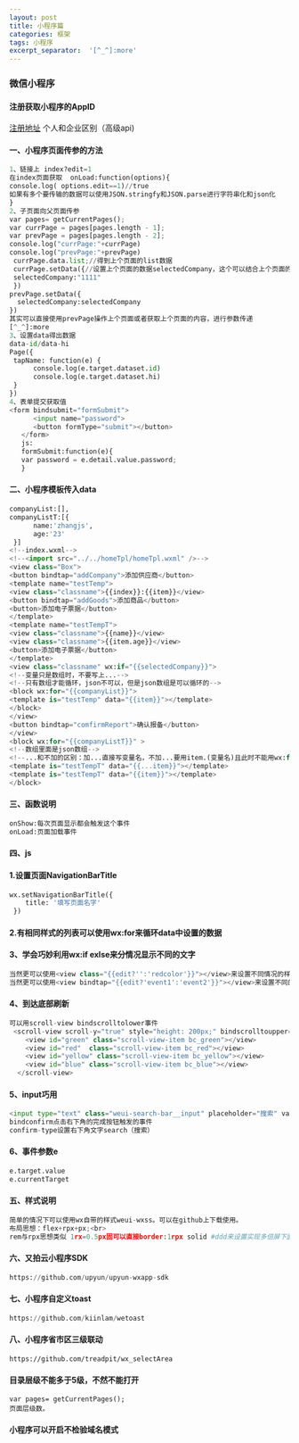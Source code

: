 ```yaml
---
layout: post
title: 小程序篇
categories: 框架
tags: 小程序
excerpt_separator:  '[^_^]:more'
---
```


### 微信小程序
#### 注册获取小程序的AppID 
 [注册地址](https://mp.weixin.qq.com/wxopen/waregister?action=step1)
  个人和企业区别（高级api)


#### 一、小程序页面传参的方法
``` python
1、链接上 index?edit=1
在index页面获取  onLoad:function(options){
console.log( options.edit==1)//true
如果有多个要传输的数据可以使用JSON.stringfy和JSON.parse进行字符串化和json化
}
2、子页面向父页面传参
var pages= getCurrentPages();
var currPage = pages[pages.length - 1];
var prevPage = pages[pages.length - 2];
console.log("currPage:"+currPage)
console.log("prevPage:"+prevPage)
 currPage.data.list;//得到上个页面的list数据
 currPage.setData({//设置上个页面的数据selectedCompany，这个可以结合上个页面的onshow事件完成数据的展示
 selectedCompany:"1111"
 })
prevPage.setData({
  selectedCompany:selectedCompany
})
其实可以直接使用prevPage操作上个页面或者获取上个页面的内容，进行参数传递
[^_^]:more
3、设置data得出数据
data-id/data-hi
Page({
 tapName: function(e) {
      console.log(e.target.dataset.id)
      console.log(e.target.dataset.hi)
 }
})
4、表单提交获取值
<form bindsubmit="formSubmit">
      <input name="password">
      <button formType="submit"></button>
   </form>
   js:
   formSubmit:function(e){
   var password = e.detail.value.password;
   }
 ```
#### 二、小程序模板传入data
``` python
companyList:[],
companyListT:[{
      name:'zhangjs',
      age:'23'
 }]
<!--index.wxml-->
<!--<import src="../../homeTpl/homeTpl.wxml" />-->
<view class="Box">
<button bindtap="addCompany">添加供应商</button>
<template name="testTemp">
<view class="classname">{{index}}:{{item}}</view>
<button bindtap="addGoods">添加商品</button>
<button>添加电子票据</button>
</template>
<template name="testTempT">
<view class="classname">{{name}}</view>
<view class="classname">{{item.age}}</view>
<button>添加电子票据</button>
</template>
<view class="classname" wx:if="{{selectedCompany}}">
<!--变量只是数组时，不要写上...-->
<!--只有数组才能循环，json不可以，但是json数组是可以循环的-->
<block wx:for="{{companyList}}">
<template is="testTemp" data="{{item}}"></template>
</block>
</view>
<button bindtap="comfirmReport">确认报备</button>
</view>
<block wx:for="{{companyListT}}" >
<!--数组里面是json数组-->
<!--...和不加的区别：加...直接写变量名，不加...要用item.(变量名)且此时不能用wx:for-item="xxx" 代替模板上的data="{{item}}"-->
<template is="testTempT" data="{{...item}}"></template>
<template is="testTempT" data="{{item}}"></template>
</block>
```
#### 三、函数说明
``` python
onShow:每次页面显示都会触发这个事件
onLoad:页面加载事件
```
#### 四、js
#### 1.设置页面NavigationBarTitle
``` python
wx.setNavigationBarTitle({
    title: '填写页面名字'
 })
```
#### 2.有相同样式的列表可以使用wx:for来循环data中设置的数据
#### 3、学会巧妙利用wx:if exlse来分情况显示不同的文字
``` python
当然更可以使用<view class="{{edit?'':'redcolor'}}"></view>来设置不同情况的样式
当然更可以使用<view bindtap="{{edit?'event1':'event2'}}"></view>来设置不同的事件。
```
#### 4、到达底部刷新
``` python
可以用scroll-view bindscrolltolower事件
 <scroll-view scroll-y="true" style="height: 200px;" bindscrolltoupper="upper" bindscrolltolower="lower" bindscroll="scroll" scroll-into-view="{{toView}}" scroll-top="{{scrollTop}}">
    <view id="green" class="scroll-view-item bc_green"></view>
    <view id="red"  class="scroll-view-item bc_red"></view>
    <view id="yellow" class="scroll-view-item bc_yellow"></view>
    <view id="blue" class="scroll-view-item bc_blue"></view>
  </scroll-view>
``` 
#### 5、input巧用
``` python
<input type="text" class="weui-search-bar__input" placeholder="搜索" value="{{inputVal}}" focus="{{inputShowed}}" bindinput="inputTyping" bindconfirm="search" confirm-type="search"/>
bindconfirm点击右下角的完成按钮触发的事件
confirm-type设置右下角文字search（搜索）
```
#### 6、事件参数e
``` python
e.target.value
e.currentTarget
```
#### 五、样式说明
``` python
简单的情况下可以使用wx自带的样式weui-wxss。可以在github上下载使用。
布局思想：flex+rpx+px;<br>
rem与rpx思想类似 1rx=0.5px固可以直接border:1rpx solid #ddd来设置实现多倍屏下面的0.5px宽度的线条。
```
#### 六、又拍云小程序SDK
``` python
https://github.com/upyun/upyun-wxapp-sdk
```
#### 七、小程序自定义toast
``` python
https://github.com/kiinlam/wetoast
```
#### 八、小程序省市区三级联动

    https://github.com/treadpit/wx_selectArea

#### 目录层级不能多于5级，不然不能打开
    var pages= getCurrentPages();
    页面层级数。
#### 小程序可以开启不检验域名模式
